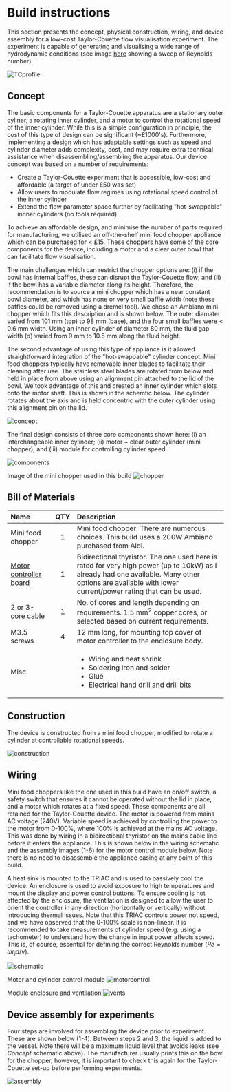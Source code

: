 # Build instructions

This section presents the concept, physical construction, wiring, and device assembly for a low-cost Taylor-Couette flow visualisation experiment. The experiment is capable of generating and visualising a wide range of hydrodynamic conditions (see image [here](https://github.com/stafforj/Taylor-Couette-Flow/blob/main/README.md) showing a sweep of Reynolds number). 


![TCprofile](./Images/taylor-couette-profile)

## Concept

The basic components for a Taylor-Couette apparatus are a stationary outer cyliner, a rotating inner cylinder, and a motor to control the rotational speed of the inner cylinder. While this is a simple configuration in principle, the cost of this type of design can be significant (~£1000's). Furthermore, implementing a design which has adaptable settings such as speed and cylinder diameter adds complexity, cost, and may require extra technical assistance when disassembling/assembling the apparatus. Our device concept was based on a number of requirements:

- Create a Taylor-Couette experiment that is accessible, low-cost and affordable (a target of under £50 was set)
- Allow users to modulate flow regimes using rotational speed control of the inner cylinder
- Extend the flow parameter space further by facilitating "hot-swappable" innner cylinders (no tools required)

To achieve an affordable design, and minimise the number of parts required for manufacturing, we utilised an off-the-shelf mini food chopper appliance which can be purchased for < £15. These choppers have some of the core components for the device, including a motor and a clear outer bowl that can facilitate flow visualisation.

The main challenges which can restrict the chopper options are: (i) if the bowl has internal baffles, these can disrupt the Taylor-Couette flow; and (ii) if the bowl has a variable diameter along its height. Therefore, the recommendation is to source a mini chopper which has a near constant bowl diameter, and which has none or very small baffle width (note these baffles could be removed using a dremel tool). We chose an Ambiano mini chopper which fits this description and is shown below. The outer diamater varied from 101 mm (top) to 98 mm (base), and the four small baffles were < 0.6 mm width. Using an inner cylinder of diameter 80 mm, the fluid gap width ($d$) varied from 9 mm to 10.5 mm along the fluid height.  

The second advantage of using this type of appliance is it allowed straightforward integration of the "hot-swappable" cylinder concept. Mini food choppers typically have removable inner blades to facilitate their cleaning after use. The stainless steel blades are rotated from below and held in place from above using an alignment pin attached to the lid of the bowl. We took advantage of this and created an inner cylinder which slots onto the motor shaft. This is shown in the schemtic below. The cylinder rotates about the axis and is held concentric with the outer cylinder using this alignment pin on the lid. 

![concept](./Images/concept.png)

The final design consists of three core components shown here: (i) an interchangeable inner cylinder; (ii) motor + clear outer cylinder (mini chopper); and (iii) module for controlling cylinder speed.

![components](./Images/TC-all-components.png)

Image of the mini chopper used in this build
![chopper](./Images/chopper.png)

## Bill of Materials

|Name               |QTY|Description                           |
|:------------------|:-:|:-------------------------------------|
|Mini food chopper|1  |Mini food chopper. There are numerous choices. This build uses a 200W Ambiano purchased from Aldi.|
|[Motor controller board](https://www.amazon.co.uk/Controller-Regulator-Digital-Voltage-Thermostat/dp/B07SW4LXY9?pd_rd_w=i6ZY2&content-id=amzn1.sym.a509abed-8ef9-4dfc-a8ff-23f245737da1&pf_rd_p=a509abed-8ef9-4dfc-a8ff-23f245737da1&pf_rd_r=1MS1KVR6EB53WHCWNNQ2&pd_rd_wg=0FrMV&pd_rd_r=423a16b8-b44b-44d0-b718-bcb65539e7d0&pd_rd_i=B07SW4LXY9&psc=1&ref_=pd_bap_d_grid_rp_0_1_ec_pd_nav_hcs_rp_5_t)|1  |Bidirectional thyristor. The one used here is rated for very high power (up to 10kW) as I already had one available. Many other options are available with lower current/power rating that can be used.|
|2 or 3-core cable|1  |No. of cores and length depending on requirements. 1.5 mm$^2$ copper cores, or selected based on current requirements.|
|M3.5 screws|4  |12 mm long, for mounting top cover of motor controller to the enclosure body.|
|Misc.|   | <ul><li>Wiring and heat shrink</li><li>Soldering Iron and solder</li><li>Glue</li><li>Electrical hand drill and drill bits</li></ul>|

## Construction
The device is constructed from a mini food chopper, modified to rotate a cylinder at controllable rotational speeds.

![construction](./Images/construction.png)

## Wiring
Mini food choppers like the one used in this build have an on/off switch, a safety switch that ensures it cannot be operated without the lid in place, and a motor which rotates at a fixed speed. These components are all retained for the Taylor-Couette device. The motor is powered from mains AC voltage (240V). Variable speed is achieved by controlling the power to the motor from 0-100%, where 100% is achieved at the mains AC voltage. This was done by wiring in a bidirectional thyristor on the mains cable line before it enters the appliance. This is shown below in the wiring schematic and the assembly images (1-6) for the motor control module below. Note there is no need to disassemble the appliance casing at any point of this build. 

A heat sink is mounted to the TRIAC and is used to passively cool the device. An enclosure is used to avoid exposure to high temperatures and mount the display and power control buttons. To ensure cooling is not affected by the enclosure, the ventilation is designed to allow the user to orient the controller in any direction (horizontally or vertically) without introducing thermal issues. Note that this TRIAC controls power not speed, and we have observed that the 0-100% scale is non-linear. It is recommended to take measurements of cylinder speed (e.g. using a tachometer) to understand how the change in input power affects speed. This is, of course, essential for defining the correct Reynolds number ($Re = \omega r_i d / \nu$).   

![schematic](./Images/wiring-schematic.png)

Motor and cylinder control module
![motorcontrol](./Images/motor-control-unit.png)

Module enclosure and ventilation
![vents](./Images/module-vent.png)

## Device assembly for experiments

Four steps are involved for assembling the device prior to experiment. These are shown below (1-4). Between steps 2 and 3, the liquid is added to the vessel. Note there will be a maximum liquid level that avoids leaks (see _Concept_ schematic above). The manufacturer usually prints this on the bowl for the chopper, however, it is important to check this again for the Taylor-Couette set-up before performing experiments.

![assembly](./Images/device-assembly.png)





